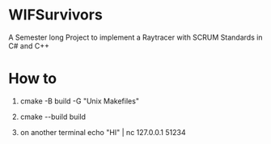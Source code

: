 # WIFSurvivors
A Semester long Project to implement a Raytracer with SCRUM Standards in C# and C++

# How to

1.  cmake -B build -G "Unix Makefiles"
2. 	cmake --build build


3. on another terminal echo "HI" | nc 127.0.0.1 51234
